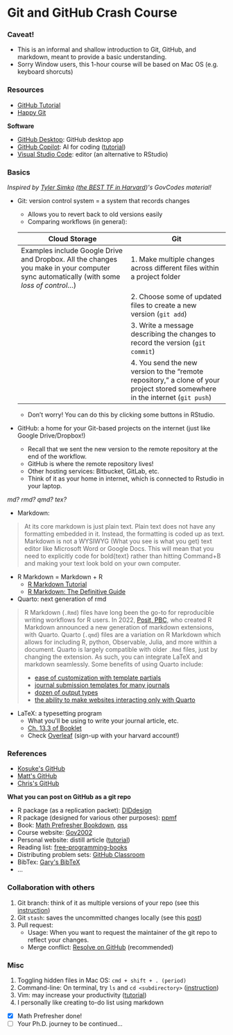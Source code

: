 # Git and GitHub Crash Course

### Caveat!

* This is an informal and shallow introduction to Git, GitHub, and markdown, meant to provide a basic understanding.
* Sorry Window users, this 1-hour course will be based on Mac OS (e.g. keyboard shorcuts)

### Resources

* [GitHub Tutorial](https://docs.github.com/en/get-started/quickstart/set-up-git)
* [Happy Git](https://happygitwithr.com)

**Software**
* [GitHub Desktop](https://desktop.github.com): GitHub desktop app
* [GitHub Copilot](https://github.com/features/copilot/): AI for coding ([tutorial](https://docs.github.com/en/copilot/quickstart))
* [Visual Studio Code](https://code.visualstudio.com): editor (an alternative to RStudio)

### Basics

*Inspired by [Tyler Simko](https://tylersimko.com) ([the BEST TF in Harvard](https://gsas.harvard.edu/news/tyler-simko-2023-derek-c-bok-award-citation))'s GovCodes material!*

* Git: version control system = a system that records changes
    * Allows you to revert back to old versions easily
    * Comparing workflows (in general):

    | Cloud Storage| Git|
    |--|--|
    | Examples include Google Drive and Dropbox. All the changes you make in your computer sync automatically (with some *loss of control*…)| 1. Make multiple changes across different files within a project folder |
    | | 2. Choose some of updated files to create a new version (`git add`)|
    | | 3. Write a message describing the changes to record the version (`git commit`)|
    | | 4. You send the new version to the “remote repository,” a clone of your project stored somewhere in the internet (`git push`)|
    * Don’t worry! You can do this by clicking some buttons in RStudio.

* GitHub: a home for your Git-based projects on the internet (just like Google Drive/Dropbox!)
    * Recall that we sent the new version to the remote repository at the end of the workflow.
    * GitHub is where the remote repository lives!
    * Other hosting services: Bitbucket, GitLab, etc.
    * Think of it as your home in internet, which is connected to Rstudio in your laptop.


*md? rmd? qmd? tex?*
* Markdown: 
> At its core markdown is just plain text. Plain text does not have any formatting embedded in it. Instead, the formatting is coded up as text. Markdown is not a WYSIWYG (What you see is what you get) text editor like Microsoft Word or Google Docs. This will mean that you need to explicitly code for bold{text} rather than hitting Command+B and making your text look bold on your own computer.
* R Markdown = Markdown + R
    * [R Markdown Tutorial](https://rmarkdown.rstudio.com/lesson-1.html)
    * [R Markdown: The Definitive Guide](https://bookdown.org/yihui/rmarkdown/)
* Quarto: next generation of rmd

> R Markdown (`.Rmd`) files have long been the go-to for reproducible writing workflows for R users. In 2022, [Posit, PBC](https://posit.co/), who created R Markdown announced a new generation of markdown extensions, with Quarto. Quarto (`.qmd`) files are a variation on R Markdown which allows for including R, python, Observable, Julia, and more within a document. Quarto is largely compatible with older `.Rmd` files, just by changing the extension. As such, you can integrate LaTeX and markdown seamlessly. Some benefits of using Quarto include:
> * [ease of customization with template partials](https://quarto.org/docs/journals/templates.html#template-partials)
> * [journal submission templates for many journals](https://quarto.org/docs/extensions/listing-journals.html)
> * [dozen of output types](https://quarto.org/docs/reference/)
> * [the ability to make websites interacting only with Quarto](https://quarto.org/docs/websites/)

* LaTeX: a typesetting program
    * What you'll be using to write your journal article, etc.
    * [Ch. 13.3 of Booklet](https://iqss.github.io/prefresher/nonwysiwyg.html#latex)
    * Check [Overleaf](https://www.overleaf.com/) (sign-up with your harvard account!)

### References

* [Kosuke's GitHub](https://github.com/kosukeimai)
* [Matt's GitHub](https://github.com/mattblackwell)
* [Chris's GitHub](https://github.com/christopherkenny)

**What you can post on GitHub as a git repo**
* R package (as a replication packet): [DIDdesign](https://github.com/naoki-egami/DIDdesign)
* R package (designed for various other purposes): [ppmf](https://github.com/christopherkenny/ppmf)
* Book: [Math Prefresher Bookdown](https://github.com/IQSS/prefresher), [qss](https://github.com/kosukeimai/qss)
* Course website: [Gov2002](https://github.com/mattblackwell/gov2002-f23)
* Personal website: distill article ([tutorial](https://gov50.mattblackwell.org/assignments/distill.html))
* Reading list: [free-programming-books](https://github.com/EbookFoundation/free-programming-books)
* Distributing problem sets: [GitHub Classroom](https://hmc-cs-131-spring2020.github.io/howtos/assignments.html)
* BibTex: [Gary's BibTeX](https://github.com/iqss-research/gkbibtex/blob/master/gk.bib)
* ...

### Collaboration with others
1. Git branch: think of it as multiple versions of your repo (see this [instruction](https://www.atlassian.com/git/tutorials/using-branches))
1. Git `stash`: saves the uncommitted changes locally (see this [post](https://opensource.com/article/21/4/git-stash))
1. Pull request: 
    * Usage: When you want to request the maintainer of the git repo to reflect your changes. 
    * Merge conflict: [Resolve on GitHub](https://docs.github.com/en/pull-requests/collaborating-with-pull-requests/addressing-merge-conflicts/resolving-a-merge-conflict-on-github) (recommended)

### Misc

1. Toggling hidden files in Mac OS: `cmd + shift + . (period)` 
1. Command-line: On terminal, try `ls` and `cd <subdirectory>` ([instruction](https://iqss.github.io/prefresher/commandline-git.html#command-line))
1. Vim: may increase your productivity ([tutorial](https://www.openvim.com))
1. I personally like creating to-do list using markdown

- [x] Math Prefresher done!
- [ ] Your Ph.D. journey to be continued...